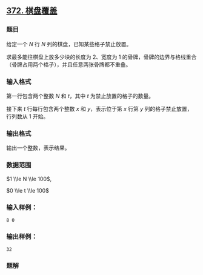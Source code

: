 ## [372\. 棋盘覆盖](https://www.acwing.com/problem/content/374/)

### 题目

给定一个 $N$ 行 $N$ 列的棋盘，已知某些格子禁止放置。

求最多能往棋盘上放多少块的长度为 $2$、宽度为 $1$ 的骨牌，骨牌的边界与格线重合（骨牌占用两个格子），并且任意两张骨牌都不重叠。

### 输入格式

第一行包含两个整数 $N$ 和 $t$，其中 $t$ 为禁止放置的格子的数量。

接下来 $t$ 行每行包含两个整数 $x$ 和 $y$，表示位于第 $x$ 行第 $y$ 列的格子禁止放置，行列数从 $1$ 开始。

### 输出格式

输出一个整数，表示结果。

### 数据范围

$1 \\le N \\le 100$,

$0 \\le t \\le 100$

### 输入样例：

```
8 0
```

### 输出样例：

```
32
```

### 题解

